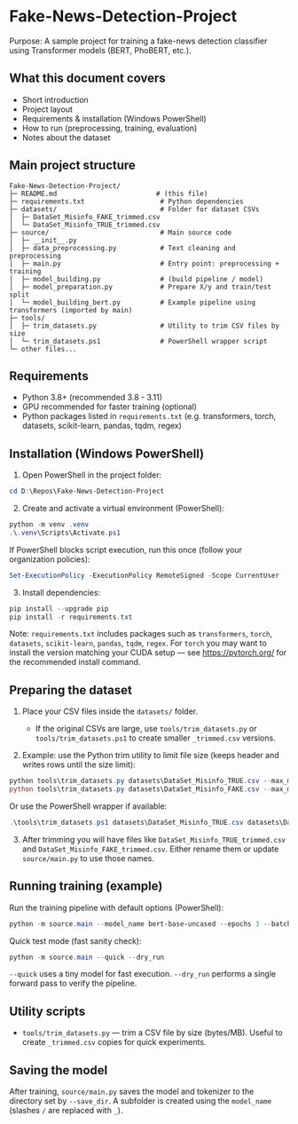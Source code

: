 # Fake-News-Detection-Project

Purpose: A sample project for training a fake-news detection classifier using Transformer models (BERT, PhoBERT, etc.).

## What this document covers
- Short introduction
- Project layout
- Requirements & installation (Windows PowerShell)
- How to run (preprocessing, training, evaluation)
- Notes about the dataset

## Main project structure

```
Fake-News-Detection-Project/
├─ README.md                         # (this file)
├─ requirements.txt                   # Python dependencies
├─ datasets/                          # Folder for dataset CSVs
│  ├─ DataSet_Misinfo_FAKE_trimmed.csv
│  └─ DataSet_Misinfo_TRUE_trimmed.csv
├─ source/                            # Main source code
│  ├─ __init__.py
│  ├─ data_preprocessing.py           # Text cleaning and preprocessing
│  ├─ main.py                         # Entry point: preprocessing + training
│  ├─ model_building.py               # (build pipeline / model)
│  ├─ model_preparation.py            # Prepare X/y and train/test split
│  └─ model_building_bert.py          # Example pipeline using transformers (imported by main)
├─ tools/
│  ├─ trim_datasets.py                # Utility to trim CSV files by size
│  └─ trim_datasets.ps1               # PowerShell wrapper script
└─ other files...
```


## Requirements

- Python 3.8+ (recommended 3.8 - 3.11)
- GPU recommended for faster training (optional)
- Python packages listed in `requirements.txt` (e.g. transformers, torch, datasets, scikit-learn, pandas, tqdm, regex)

## Installation (Windows PowerShell)

1. Open PowerShell in the project folder:

```powershell
cd D:\Repos\Fake-News-Detection-Project
```

2. Create and activate a virtual environment (PowerShell):

```powershell
python -m venv .venv
.\.venv\Scripts\Activate.ps1
```

If PowerShell blocks script execution, run this once (follow your organization policies):

```powershell
Set-ExecutionPolicy -ExecutionPolicy RemoteSigned -Scope CurrentUser
```

3. Install dependencies:

```powershell
pip install --upgrade pip
pip install -r requirements.txt
```

Note: `requirements.txt` includes packages such as `transformers`, `torch`, `datasets`, `scikit-learn`, `pandas`, `tqdm`, `regex`. For `torch` you may want to install the version matching your CUDA setup — see https://pytorch.org/ for the recommended install command.

## Preparing the dataset

1. Place your CSV files inside the `datasets/` folder.
	- If the original CSVs are large, use `tools/trim_datasets.py` or `tools/trim_datasets.ps1` to create smaller `_trimmed.csv` versions.

2. Example: use the Python trim utility to limit file size (keeps header and writes rows until the size limit):

```powershell
python tools\trim_datasets.py datasets\DataSet_Misinfo_TRUE.csv --max_mb 50
python tools\trim_datasets.py datasets\DataSet_Misinfo_FAKE.csv --max_mb 50
```

Or use the PowerShell wrapper if available:

```powershell
.\tools\trim_datasets.ps1 datasets\DataSet_Misinfo_TRUE.csv datasets\DataSet_Misinfo_FAKE.csv -max_mb 50
```

3. After trimming you will have files like `DataSet_Misinfo_TRUE_trimmed.csv` and `DataSet_Misinfo_FAKE_trimmed.csv`. Either rename them or update `source/main.py` to use those names.

## Running training (example)

Run the training pipeline with default options (PowerShell):

```powershell
python -m source.main --model_name bert-base-uncased --epochs 3 --batch_size 16 --max_length 256 --save_dir outputs
```

Quick test mode (fast sanity check):

```powershell
python -m source.main --quick --dry_run
```

`--quick` uses a tiny model for fast execution. `--dry_run` performs a single forward pass to verify the pipeline.

## Utility scripts

- `tools/trim_datasets.py` — trim a CSV file by size (bytes/MB). Useful to create `_trimmed.csv` copies for quick experiments.

## Saving the model

After training, `source/main.py` saves the model and tokenizer to the directory set by `--save_dir`. A subfolder is created using the `model_name` (slashes `/` are replaced with `_`).
